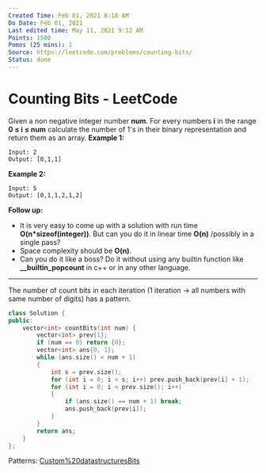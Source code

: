 ```yaml
---
Created Time: Feb 01, 2021 8:18 AM
Do Date: Feb 01, 2021
Last edited time: May 11, 2021 9:12 AM
Points: 1500
Pomos (25 mins): 1
Source: https://leetcode.com/problems/counting-bits/
Status: done
---
```


# Counting Bits - LeetCode

Given a non negative integer number **num**. For every numbers **i** in the range **0 ≤ i ≤ num** calculate the number of 1's in their binary representation and return them as an array.
**Example 1:**
```
Input: 2
Output: [0,1,1]
```
**Example 2:**
```
Input: 5
Output: [0,1,1,2,1,2]
```
**Follow up:**
- It is very easy to come up with a solution with run time **O(n*sizeof(integer))**. But can you do it in linear time **O(n)** /possibly in a single pass?
- Space complexity should be **O(n)**.
- Can you do it like a boss? Do it without using any builtin function like **__builtin_popcount** in c++ or in any other language.
---
The number of count bits in each iteration (1 iteration → all numbers with same number of digits) has a pattern. 
```cpp
class Solution {
public:
    vector<int> countBits(int num) {
        vector<int> prev{1};
        if (num == 0) return {0}; 
        vector<int> ans{0, 1}; 
        while (ans.size() < num + 1)
        {
            int s = prev.size(); 
            for (int i = 0; i < s; i++) prev.push_back(prev[i] + 1);
            for (int i = 0; i < prev.size(); i++)
            {
                if (ans.size() == num + 1) break; 
                ans.push_back(prev[i]); 
            }
        }
        return ans; 
    }
};
```
Patterns: [Custom%20datastructures](Custom%20datastructures.md)[Bits](Bits.md)